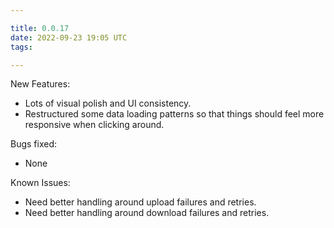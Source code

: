 ```yaml
---

title: 0.0.17
date: 2022-09-23 19:05 UTC
tags: 

---
```


New Features:

* Lots of visual polish and UI consistency.
* Restructured some data loading patterns so that things should feel more responsive when clicking around.

Bugs fixed:

* None

Known Issues:

* Need better handling around upload failures and retries.
* Need better handling around download failures and retries.



